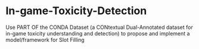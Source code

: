 # In-game-Toxicity-Detection
Use PART OF the CONDA Dataset (a CONtextual Dual-Annotated dataset for in-game toxicity understanding and detection) to propose and implement a model/framework for Slot Filling
